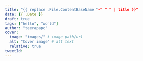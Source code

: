 ```yaml
---
title: "{{ replace .File.ContentBaseName "-" " " | title }}"
date: {{ .Date }}
draft: true
tags: ["hello", "world"]
author: "teerapapc"
cover:
  image: "images/" # image path/url
  alt: "Cover image" # alt text
  relative: true
tweetId: 
---
```



